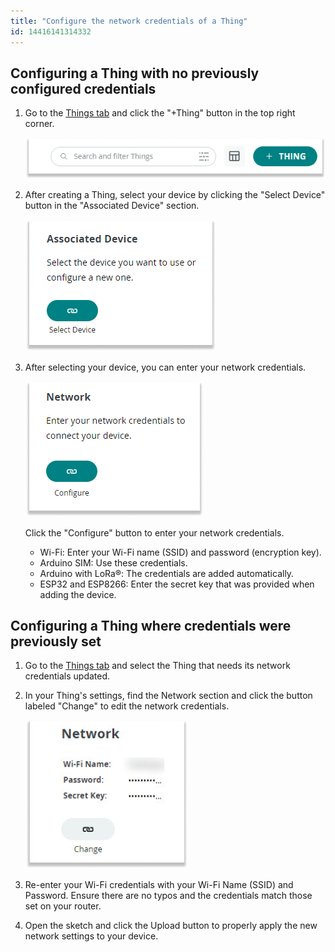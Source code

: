 ```yaml
---
title: "Configure the network credentials of a Thing"
id: 14416141314332
---
```


## Configuring a Thing with no previously configured credentials

1. Go to the [Things tab](https://app.arduino.cc/things) and click the "+Thing" button in the top right corner. 

    ![Thing button in the top right corner](img/thing_button.png)

1. After creating a Thing, select your device by clicking the "Select Device" button in the "Associated Device" section.

    ![associated device section with select device button](img/associated_device.png)

1. After selecting your device, you can enter your network credentials.

    ![network credential section with configure button](img/Network_add.png)

    Click the "Configure" button to enter your network credentials.

    - Wi-Fi: Enter your Wi-Fi name (SSID) and password (encryption key).
    - Arduino SIM: Use these credentials.
    - Arduino with LoRa®: The credentials are added automatically.
    - ESP32 and ESP8266: Enter the secret key that was provided when adding the device.

## Configuring a Thing where credentials were previously set

1. Go to the [Things tab](https://app.arduino.cc/things) and select the Thing that needs its network credentials updated.

1. In your Thing's settings, find the Network section and click the button labeled "Change" to edit the network credentials.

    ![network credential information and a button labeled change ](img/Network_change.png)

1. Re-enter your Wi-Fi credentials with your Wi-Fi Name (SSID) and Password. Ensure there are no typos and the credentials match those set on your router.

1. Open the sketch and click the Upload button to properly apply the new network settings to your device.

